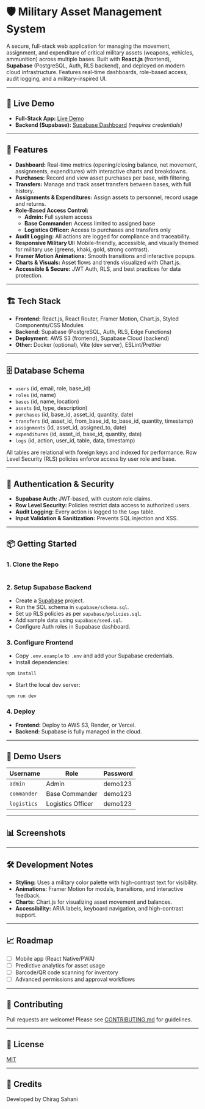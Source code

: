 
# 🛡️ Military Asset Management System

A secure, full-stack web application for managing the movement, assignment, and expenditure of critical military assets (weapons, vehicles, ammunition) across multiple bases. Built with **React.js** (frontend), **Supabase** (PostgreSQL, Auth, RLS backend), and deployed on modern cloud infrastructure. Features real-time dashboards, role-based access, audit logging, and a military-inspired UI.

---

## 🚀 Live Demo

- **Full-Stack App:** [Live Demo]()
- **Backend (Supabase):** [Supabase Dashboard](https://app.supabase.com/) *(requires credentials)*

---

## 🎯 Features

- **Dashboard:** Real-time metrics (opening/closing balance, net movement, assignments, expenditures) with interactive charts and breakdowns.
- **Purchases:** Record and view asset purchases per base, with filtering.
- **Transfers:** Manage and track asset transfers between bases, with full history.
- **Assignments & Expenditures:** Assign assets to personnel, record usage and returns.
- **Role-Based Access Control:**  
  - **Admin:** Full system access  
  - **Base Commander:** Access limited to assigned base  
  - **Logistics Officer:** Access to purchases and transfers only
- **Audit Logging:** All actions are logged for compliance and traceability.
- **Responsive Military UI:** Mobile-friendly, accessible, and visually themed for military use (greens, khaki, gold, strong contrast).
- **Framer Motion Animations:** Smooth transitions and interactive popups.
- **Charts & Visuals:** Asset flows and trends visualized with Chart.js.
- **Accessible & Secure:** JWT Auth, RLS, and best practices for data protection.

---

## 🏗️ Tech Stack

- **Frontend:** React.js, React Router, Framer Motion, Chart.js, Styled Components/CSS Modules
- **Backend:** Supabase (PostgreSQL, Auth, RLS, Edge Functions)
- **Deployment:** AWS S3 (frontend), Supabase Cloud (backend)
- **Other:** Docker (optional), Vite (dev server), ESLint/Prettier

---

## 🗄️ Database Schema

- `users` (id, email, role, base_id)
- `roles` (id, name)
- `bases` (id, name, location)
- `assets` (id, type, description)
- `purchases` (id, base_id, asset_id, quantity, date)
- `transfers` (id, asset_id, from_base_id, to_base_id, quantity, timestamp)
- `assignments` (id, asset_id, assigned_to, date)
- `expenditures` (id, asset_id, base_id, quantity, date)
- `logs` (id, action, user_id, table, data, timestamp)

All tables are relational with foreign keys and indexed for performance. Row Level Security (RLS) policies enforce access by user role and base.

---

## 🔐 Authentication & Security

- **Supabase Auth:** JWT-based, with custom role claims.
- **Row Level Security:** Policies restrict data access to authorized users.
- **Audit Logging:** Every action is logged to the `logs` table.
- **Input Validation & Sanitization:** Prevents SQL injection and XSS.

---

## 📦 Getting Started

### 1. Clone the Repo

```

```

### 2. Setup Supabase Backend

- Create a [Supabase](https://supabase.com/) project.
- Run the SQL schema in `supabase/schema.sql`.
- Set up RLS policies as per `supabase/policies.sql`.
- Add sample data using `supabase/seed.sql`.
- Configure Auth roles in Supabase dashboard.

### 3. Configure Frontend

- Copy `.env.example` to `.env` and add your Supabase credentials.
- Install dependencies:

```
npm install
```

- Start the local dev server:

```
npm run dev
```

### 4. Deploy

- **Frontend:** Deploy to AWS S3, Render, or Vercel.
- **Backend:** Supabase is fully managed in the cloud.

---

## 👤 Demo Users

| Username      | Role             | Password  |
|---------------|------------------|-----------|
| `admin`       | Admin            | demo123   |
| `commander`   | Base Commander   | demo123   |
| `logistics`   | Logistics Officer| demo123   |

---

## 📊 Screenshots





---

## 🛠️ Development Notes

- **Styling:** Uses a military color palette with high-contrast text for visibility.
- **Animations:** Framer Motion for modals, transitions, and interactive feedback.
- **Charts:** Chart.js for visualizing asset movement and balances.
- **Accessibility:** ARIA labels, keyboard navigation, and high-contrast support.

---

## 📈 Roadmap

- [ ] Mobile app (React Native/PWA)
- [ ] Predictive analytics for asset usage
- [ ] Barcode/QR code scanning for inventory
- [ ] Advanced permissions and approval workflows

---

## 🤝 Contributing

Pull requests are welcome! Please see [CONTRIBUTING.md](CONTRIBUTING.md) for guidelines.

---

## 📄 License

[MIT](LICENSE)

---

## 🏅 Credits

Developed by Chirag Sahani





